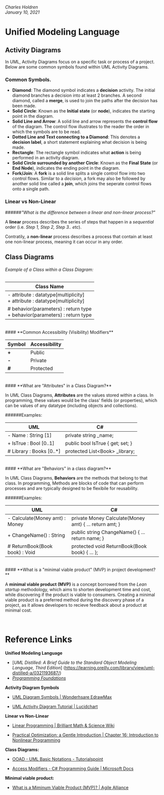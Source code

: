 *Charles Holdren*<br>
*January 10, 2021*
# Unified Modeling Language

## Activity Diagrams
In UML, Activity Diagrams focus on a specific task or process of a project. Below are some common symbols found within UML Activity Diagrams.

### **Common Symbols.**

* **Diamond**: The diamond symbol indicates a **decision** activity. The initial diamond branches a decision into at least 2 branches. A second diamond, called a **merge**, is used to join the paths after the decision has been made.
* **Solid Circle**: Known as the **Initial state** (or **node**), indicates the starting point in the diagram.
* **Solid Line and Arrow**: A solid line and arrow represents the **control flow** of the diagram. The control flow illustrates to the reader the order in which the symbols are to be read.
* **Dotted Line and Text connecting to a Diamond**: This denotes a **decision label**, a short statement explaining what decision is being made.
* **Rectangle**: The rectangle symbol indicates what **action** is being performed in an activity diagram.
* **Solid Circle surrounded by another Circle**: Known as the **Final State** (or **End Node**), indicates the ending point in the diagram.
* **Fork/Join**: A **fork** is a solid line splits a single control flow into two control flows. Similar to a *decision*, a fork may also be followed by another solid line called a **join**, which joins the seperate control flows onto a single path.


### **Linear vs Non-Linear**

######*"What is the difference between a linear and non-linear process?"*

A **linear** process describes the series of steps that happen in a *sequential* order (i.e. *Step 1, Step 2, Step 3.. etc*). 

Contratily, a **non-linear** process describes a process that contain at least one non-linear process, meaning it can occur in any order.

## Class Diagrams

###### Example of a Class within a Class Diagram:

| Class Name |
| ---------- |
| - attribute : datatype[multiplicity]<br>+ attribute : datatype[multiplicity] |
| # behavior(parameters) : return type<br>+ behavior(parameters) : return type

<br>
#### **Common Accessibility (Visibility) Modifiers**

| Symbol 		  | Accessibility |
| ------------- |:------------- |
|**+** |  Public |
|**-** | Private |
|**#** | Protected |

<br>
#### **What are "Attributes" in a Class Diagram?**

In UML Class Diagrams, **Attributes** are the values stored within a class. In programming, these values would be the class' fields (or properties), which can be values of any datatype (including objects and collections).

######Examples:

| UML | <center>C#</center>|
| --- |:--- |
| - Name : String [1] | private string \_name; |
| + IsTrue : Bool [0..1] | public bool IsTrue { get; set; } |
| # Library : Books [0..*] | protected List\<Book> _library; |

<br>    
#### **What are "Behaviors" in a class diagram?**

In UML Class Diagrams, **Behaviors** are the methods that belong to that class. In programming, Methods are blocks of code that can perform processes and are typically designed to be flexibile for reusability.

######Examples:

| UML | <center>C#</center>|
| --- |:--- |
| - Calculate(Money amt) : Money | private Money Calculate(Money amt) { ... return amt; } |
| + ChangeName() : String | public string ChangeName() { ... return name; } |
| # ReturnBook(Book book) : Void | protected void ReturnBook(Book book) { ... }; |

<br>
#### **What is a "minimal viable product" (MVP) in project development?** 

A **minimal viable product (MVP)** is a concept borrowed from the *Lean startup* methodology, which aims to shorten development time and cost, while discovering if the product is viable to consumers. Creating a minimal viable product is a preferred method during the discovery phase of a project, as it allows developers to recieve feedback about a product at minimal cost.



<br>

# Reference Links

**Unified Modeling Language**

* [*UML Distilled: A Brief Guide to the Standard Object Modeling Language, Third Edition*] (https://learning.oreilly.com/library/view/uml-distilled-a/0321193687/)
* [*Programming Foundations*](https://www.linkedin.com/learning/programming-foundations-object-oriented-design-3) 


**Activity Diagram Symbols**  

* [UML Diagram Symbols | Wonderhsare EdrawMax](https://www.edrawsoft.com/uml-diagram-symbols.html)

* [UML Activity Diagram Tutorial | Lucidchart](https://www.lucidchart.com/pages/uml-activity-diagram)

**Linear vs Non-Linear**  

* [Linear Programming | Brilliant Math & Science Wiki](https://brilliant.org/wiki/linear-programming/)

* [Practical Optimization: a Gentle Introduction | Chapter 16: Introduction to Nonlinear Programming](https://www.sce.carleton.ca/faculty/chinneck/po/Chapter16.pdf)


**Class Diagrams:**  

* [OOAD - UML Basic Notations - Tutorialspoint](https://www.tutorialspoint.com/object_oriented_analysis_design/ooad_uml_basic_notation.htm)

 
* [Access Modifiers - C# Programming Guide | Microsoft Docs](https://docs.microsoft.com/en-us/dotnet/csharp/programming-guide/classes-and-structs/access-modifiers)


**Minimal viable product:**

* [What is a Miminum Viable Product (MVP)? | Agile Alliance](https://www.agilealliance.org/glossary/mvp/#q=~(infinite~false~filters~(tags~(~'mvp))~searchTerm~'~sort~false~sortDirection~'asc~page~1))


